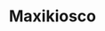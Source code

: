 ---
title: "Maxikiosco"
url: /ciudad-autonoma-de-buenos-aires/maxikiosco-avenida-osvaldo-cruz-2/
shop: Lebensmittel
---